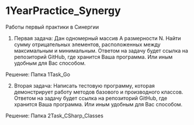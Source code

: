 # 1YearPractice_Synergy
Работы первый практики в Синергии

1) Первая задача:
Дан одномерный массив А размерности N. Найти сумму отрицательных элементов, расположенных между максимальным и минимальным. 
Ответом на задачу будет ссылка на репозиторий GitHub, где хранится Ваша программа. Или иным удобным для Вас способом.

Решение:
    Папка 1Task_Go

2) Вторая задача: Написать тестовую программу, которая демонстрирует работу методов базового и производного классов. <br>
Ответом на задачу будет ссылка на репозиторий GitHub, где хранится Ваша программа. Или иным удобным для Вас способом.

Решение:
    Папка 2Task_CSharp_Classes
